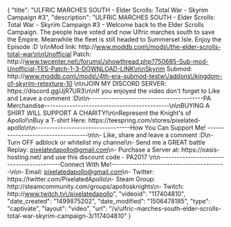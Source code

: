 {
    "title": "ULFRIC MARCHES SOUTH - Elder Scrolls: Total War - Skyrim Campaign #3",
    "description": "ULFRIC MARCHES SOUTH - Elder Scrolls: Total War - Skyrim Campaign #3 - Welcome back to the Elder Scrolls Campaign. The people have voted and now Ulfric marches south to save the Empire. Meanwhile the fleet is still headed to Summerset Isle.  Enjoy the Episode :D \n\nMod link: http:\/\/www.moddb.com\/mods\/the-elder-scrolls-total-war\n\nUnofficial Patch: http:\/\/www.twcenter.net\/forums\/showthread.php?750685-Sub-mod-Unofficial-TES-Patch-1-3-DOWNLOAD-LINK\n\nSkyrim Submod: http:\/\/www.moddb.com\/mods\/4th-era-submod-testw\/addons\/kingdom-of-skyrim-retexture-10 \n\nJOIN MY DISCORD SERVER: https:\/\/discord.gg\/JjR7UR3\n\nIf you enjoyed the video don't forget to Like and Leave a comment :D\n\n-----------------------------------------PA Merchandise---------------------------------------------\n\nBUYING A SHIRT WILL SUPPORT A CHARITY!\n\nRepresent the Knight's of Apollo!\nBuy a T-shirt Here: https:\/\/teespring.com\/stores\/pixelated-apollo\n\n----------------------------------How You Can Support Me! -----------------------------------\n\n- Like, share and leave a comment :D\n- Turn OFF adblock or whitelist my channel\n- Send me a GREAT battle Replay: pixelatedapollo@gmail.com\n- Purchase a Server at: https:\/\/oasis-hosting.net\/ and use this discount code - PA2017 \n\n------------------------------------------Connect With Me!-----------------------------------------\n\n- Email: pixelatedapollo@gmail.com\n- Twitter: https:\/\/twitter.com\/PixelatedApollo\n- Steam Group:  http:\/\/steamcommunity.com\/groups\/apollosknights\n- Twitch: http:\/\/www.twitch.tv\/pixelatedapollo",
    "videoid": "117404810",
    "date_created": "1499875202",
    "date_modified": "1506478185",
    "type": "captivate",
    "layout": "video",
    "url": "\/v\/ulfric-marches-south-elder-scrolls-total-war-skyrim-campaign-3\/117404810"
}